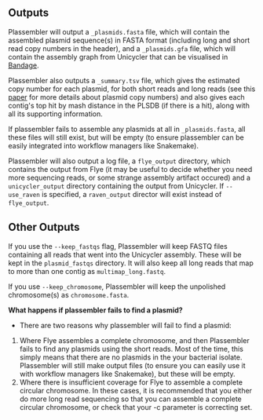 Outputs
-------
Plassembler will output a `_plasmids.fasta` file, which will contain the assembled plasmid sequence(s) in FASTA format (including long and short read copy numbers in the header), and a `_plasmids.gfa` file, which will contain the assembly graph from Unicycler that can be visualised in [Bandage](https://github.com/rrwick/Bandage). 

Plassembler also outputs a `_summary.tsv` file, which gives the estimated copy number for each plasmid, for both short reads and long reads (see this [paper](https://www.microbiologyresearch.org/content/journal/mgen/10.1099/mgen.0.000631#tab2) for more details about plasmid copy numbers) and also gives each contig's top hit by mash distance in the PLSDB (if there is a hit), along with all its supporting information. 

If plassembler fails to assemble any plasmids at all in `_plasmids.fasta`, all these files will still exist, but will be empty (to ensure plassembler can be easily integrated into workflow managers like Snakemake).

Plassembler will also output a log file, a `flye_output` directory, which contains the output from Flye (it may be useful to decide whether you need more sequencing reads, or some strange assembly artifact occured) and a `unicycler_output` directory containing the output from Unicycler. If `--use_raven` is specified, a `raven_output` director will exist instead of `flye_output`.



Other Outputs
------------

If you use the `--keep_fastqs` flag, Plassembler will keep FASTQ files containing all reads that went into the Unicycler assembly. These will be kept in the `plasmid_fastqs` directory. It will also keep all long reads that map to more than one contig as `multimap_long.fastq`. 

If you use `--keep_chromosome`, Plassembler will keep the unpolished chromosome(s) as `chromosome.fasta`.
	
**What happens if plassembler fails to find a plasmid?**

* There are two reasons why plassembler will fail to find a plasmid:

1. Where Flye assembles a complete chromosome, and then Plassembler fails to find any plasmids using the short reads. Most of the time, this simply means that there are no plasmids in the your bacterial isolate. Plassembler will still make output files (to ensure you can easily use it with workflow managers like Snakemake), but these will be empty.
2. Where there is insufficient coverage for Flye to assemble a complete circular chromosome. In these cases, it is recommended that you either do more long read sequencing so that you can assemble a complete circular chromosome, or check that your -c parameter is correcting set.